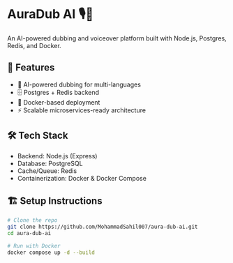 # AuraDub AI 🎙️🤖
An AI-powered dubbing and voiceover platform built with Node.js, Postgres, Redis, and Docker.

## 🚀 Features
- 🎤 AI-powered dubbing for multi-languages
- 🗄️ Postgres + Redis backend
- 🐳 Docker-based deployment
- ⚡ Scalable microservices-ready architecture

## 🛠️ Tech Stack
- Backend: Node.js (Express)
- Database: PostgreSQL
- Cache/Queue: Redis
- Containerization: Docker & Docker Compose

## 🏗️ Setup Instructions
```bash
# Clone the repo
git clone https://github.com/MohammadSahil007/aura-dub-ai.git
cd aura-dub-ai

# Run with Docker
docker compose up -d --build
